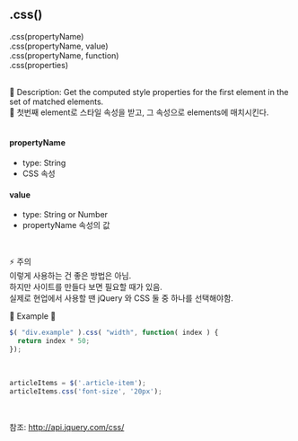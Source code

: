 ## .css()
.css(propertyName)  
.css(propertyName, value)  
.css(propertyName, function)  
.css(properties)  
</br>  

🌸 Description: Get the computed style properties for the first element in the set of matched elements.  
🌸 첫번째 element로 스타일 속성을 받고, 그 속성으로 elements에 매치시킨다.  
</br>  

#### propertyName  
- type: String
- CSS 속성   
#### value  
- type: String or Number
- propertyName 속성의 값  
</br>  

⚡️ 주의  
이렇게 사용하는 건 좋은 방법은 아님.  
하지만 사이트를 만들다 보면 필요할 때가 있음.  
실제로 현업에서 사용할 땐 jQuery 와 CSS 둘 중 하나를 선택해야함.  

🔹 Example 🔹  
```javascript
$( "div.example" ).css( "width", function( index ) {
  return index * 50;
});
```  

</br>  

```javascript
articleItems = $('.article-item');
articleItems.css('font-size', '20px');
```
</br>  

참조: http://api.jquery.com/css/
